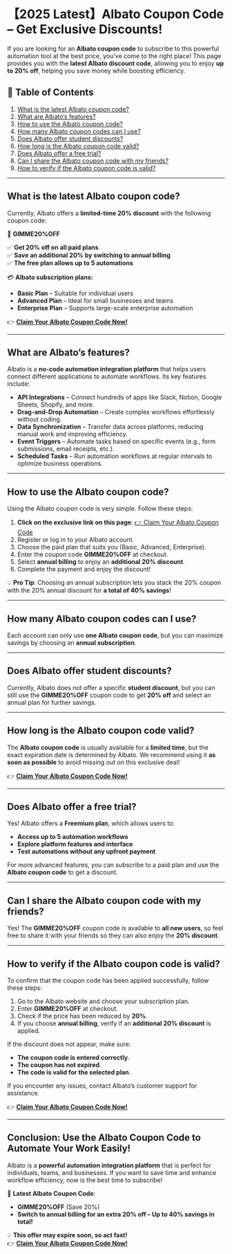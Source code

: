 # 【2025 Latest】Albato Coupon Code – Get Exclusive Discounts!

If you are looking for an **Albato coupon code** to subscribe to this powerful automation tool at the best price, you’ve come to the right place! This page provides you with the **latest Albato discount code**, allowing you to enjoy **up to 20% off**, helping you save money while boosting efficiency.

## 📌 Table of Contents
1. [What is the latest Albato coupon code?](#what-is-the-latest-albato-coupon-code)
2. [What are Albato’s features?](#what-are-albatos-features)
3. [How to use the Albato coupon code?](#how-to-use-the-albato-coupon-code)
4. [How many Albato coupon codes can I use?](#how-many-albato-coupon-codes-can-i-use)
5. [Does Albato offer student discounts?](#does-albato-offer-student-discounts)
6. [How long is the Albato coupon code valid?](#how-long-is-the-albato-coupon-code-valid)
7. [Does Albato offer a free trial?](#does-albato-offer-a-free-trial)
8. [Can I share the Albato coupon code with my friends?](#can-i-share-the-albato-coupon-code-with-my-friends)
9. [How to verify if the Albato coupon code is valid?](#how-to-verify-if-the-albato-coupon-code-is-valid)

---

## What is the latest Albato coupon code?
Currently, Albato offers a **limited-time 20% discount** with the following coupon code:

🎁 **GIMME20%OFF**  

✅ **Get 20% off on all paid plans**  
✅ **Save an additional 20% by switching to annual billing**  
✅ **The free plan allows up to 5 automations**  

💳 **Albato subscription plans:**
- **Basic Plan** – Suitable for individual users  
- **Advanced Plan** – Ideal for small businesses and teams  
- **Enterprise Plan** – Supports large-scale enterprise automation  

👉 **[Claim Your Albato Coupon Code Now!](https://bit.ly/3Xvzi5Y)**

---

## What are Albato’s features?
Albato is a **no-code automation integration platform** that helps users connect different applications to automate workflows. Its key features include:
- **API Integrations** – Connect hundreds of apps like Slack, Notion, Google Sheets, Shopify, and more.
- **Drag-and-Drop Automation** – Create complex workflows effortlessly without coding.
- **Data Synchronization** – Transfer data across platforms, reducing manual work and improving efficiency.
- **Event Triggers** – Automate tasks based on specific events (e.g., form submissions, email receipts, etc.).
- **Scheduled Tasks** – Run automation workflows at regular intervals to optimize business operations.

---

## How to use the Albato coupon code?
Using the Albato coupon code is very simple. Follow these steps:

1. **Click on the exclusive link on this page**: [👉 Claim Your Albato Coupon Code](https://bit.ly/3Xvzi5Y)
2. Register or log in to your Albato account.
3. Choose the paid plan that suits you (Basic, Advanced, Enterprise).
4. Enter the coupon code **GIMME20%OFF** at checkout.
5. Select **annual billing** to enjoy an **additional 20% discount**.
6. Complete the payment and enjoy the discount!

💡 **Pro Tip**: Choosing an annual subscription lets you stack the 20% coupon with the 20% annual discount for **a total of 40% savings**!

---

## How many Albato coupon codes can I use?
Each account can only use **one Albato coupon code**, but you can maximize savings by choosing an **annual subscription**.

---

## Does Albato offer student discounts?
Currently, Albato does not offer a specific **student discount**, but you can still use the **GIMME20%OFF** coupon code to get **20% off** and select an annual plan for further savings.

---

## How long is the Albato coupon code valid?
The **Albato coupon code** is usually available for a **limited time**, but the exact expiration date is determined by Albato. We recommend using it **as soon as possible** to avoid missing out on this exclusive deal!

👉 **[Claim Your Albato Coupon Code Now!](https://bit.ly/3Xvzi5Y)**

---

## Does Albato offer a free trial?
Yes! Albato offers a **Freemium plan**, which allows users to:
- **Access up to 5 automation workflows**
- **Explore platform features and interface**
- **Test automations without any upfront payment**

For more advanced features, you can subscribe to a paid plan and use the **Albato coupon code** to get a discount.

---

## Can I share the Albato coupon code with my friends?
Yes! The **GIMME20%OFF** coupon code is available to **all new users**, so feel free to share it with your friends so they can also enjoy the **20% discount**.

---

## How to verify if the Albato coupon code is valid?
To confirm that the coupon code has been applied successfully, follow these steps:

1. Go to the Albato website and choose your subscription plan.
2. Enter **GIMME20%OFF** at checkout.
3. Check if the price has been reduced by **20%**.
4. If you choose **annual billing**, verify if an **additional 20% discount** is applied.

If the discount does not appear, make sure:
- **The coupon code is entered correctly**.
- **The coupon has not expired**.
- **The code is valid for the selected plan**.

If you encounter any issues, contact Albato’s customer support for assistance.

👉 **[Claim Your Albato Coupon Code Now!](https://bit.ly/3Xvzi5Y)**

---

## Conclusion: Use the Albato Coupon Code to Automate Your Work Easily!
Albato is a **powerful automation integration platform** that is perfect for individuals, teams, and businesses. If you want to save time and enhance workflow efficiency, now is the best time to subscribe!

🎁 **Latest Albato Coupon Code**:  
- **GIMME20%OFF** (Save 20%)  
- **Switch to annual billing for an extra 20% off – Up to 40% savings in total!**  

💡 **This offer may expire soon, so act fast!**  
👉 **[Claim Your Albato Coupon Code Now!](https://bit.ly/3Xvzi5Y)**
